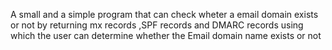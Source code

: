 A small and a simple program that can check wheter a  email domain exists or not by returning mx records ,SPF records and DMARC records using which the user can determine whether the Email domain name exists or not 
